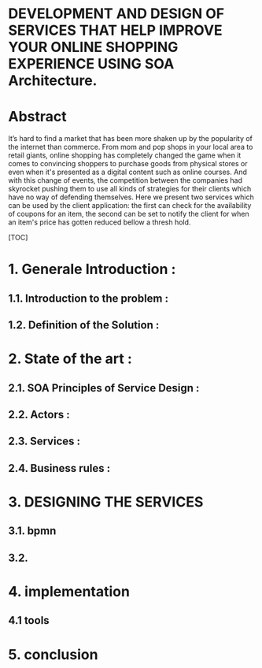 # DEVELOPMENT AND DESIGN OF SERVICES THAT HELP IMPROVE YOUR ONLINE SHOPPING EXPERIENCE USING SOA Architecture.

# Abstract

It’s hard to find a market that has been more shaken up by the popularity of the internet than commerce. From mom and pop shops in your local area to retail giants, online shopping has completely changed the game when it  comes to convincing shoppers to purchase goods from physical stores or even when it's presented as a digital content such as online courses. And with this change of events, the competition between the companies had skyrocket pushing them to use all kinds of strategies for their clients which have no way of defending themselves. Here we present two services which can be used by the client application: the first can check for the availability of coupons for an item, the second can be set to notify the client for when an item's price has gotten reduced bellow a thresh hold.



[TOC]





# 1. Generale Introduction :

## 1.1. Introduction to the problem :

## 1.2. Definition of the Solution :



# 2. State of the art :

## 2.1. SOA Principles of Service Design :

## 2.2. Actors :

## 2.3. Services :

## 2.4. Business rules :



# 3. DESIGNING THE SERVICES

## 3.1. bpmn 

## 3.2. 

# 4. implementation

## 4.1 tools

# 5. conclusion